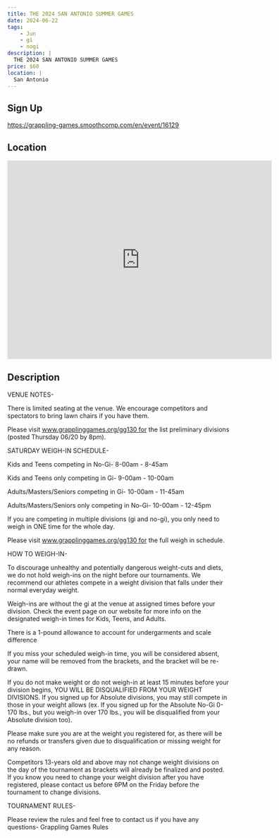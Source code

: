 ```yaml
---
title: THE 2024 SAN ANTONIO SUMMER GAMES
date: 2024-06-22
tags:
    - Jun
    - gi 
    - nogi 
description: |
  THE 2024 SAN ANTONIO SUMMER GAMES
price: $60
location: |
  San Antonio
---
```

## Sign Up
https://grappling-games.smoothcomp.com/en/event/16129

## Location
<iframe src="https://www.google.com/maps/embed?pb=!1m18!1m12!1m3!1d12345.6789!2d-98.4269781!3d29.4914264!2m3!1f0!2f0!3f0!3m2!1i1024!2i768!4f13.1!3m3!1m2!1s0x0%3A0x0!2z29.4914264!5e0!3m2!1sen!2sus!4v1234567890" width="600" height="450" style="border:0;" allowfullscreen="" loading="lazy"></iframe>

## Description
VENUE NOTES-



There is limited seating at the venue. We encourage competitors and spectators to bring lawn chairs if you have them.



Please visit www.grapplinggames.org/gg130 for the list preliminary divisions (posted Thursday 06/20 by 8pm).


SATURDAY WEIGH-IN SCHEDULE-​



Kids and Teens competing in No-Gi- 8-00am - 8-45am​




Kids and Teens only competing in Gi- 9-00am - 10-00am​




Adults/Masters/Seniors competing in Gi- 10-00am - 11-45am​




Adults/Masters/Seniors only competing in No-Gi-​ ​10-00am - 12-45pm



If you are competing in multiple divisions (gi and no-gi), you only need to weigh in ONE time for the whole day.


Please visit www.grapplinggames.org/gg130 for the full weigh in schedule.


HOW TO WEIGH-IN-


​To discourage unhealthy and potentially dangerous weight-cuts and diets, we do not hold weigh-ins on the night before our tournaments. We recommend our athletes compete in a weight division that falls under their normal everyday weight.


Weigh-ins are without the gi at the venue at assigned times before your division. Check the event page on our website for more info on the designated weigh-in times for Kids, Teens, and Adults.


There is a 1-pound allowance to account for undergarments and scale difference


If you miss your scheduled weigh-in time, you will be considered absent, your name will be removed from the brackets, and the bracket will be re-drawn.


If you do not make weight or do not weigh-in at least 15 minutes before your division begins, YOU WILL BE DISQUALIFIED FROM YOUR WEIGHT DIVISIONS. If you signed up for Absolute divisions, you may still compete in those in your weight allows (ex. If you signed up for the Absolute No-Gi 0-170 lbs., but you weigh-in over 170 lbs., you will be disqualified from your Absolute division too).


Please make sure you are at the weight you registered for, as there will be no refunds or transfers given due to disqualification or missing weight for any reason.


Competitors 13-years old and above may not change weight divisions on the day of the tournament as brackets will already be finalized and posted. If you know you need to change your weight division after you have registered, please contact us before 6PM on the Friday before the tournament to change divisions.


TOURNAMENT RULES-


Please review the rules and feel free to contact us if you have any questions- Grappling Games Rules